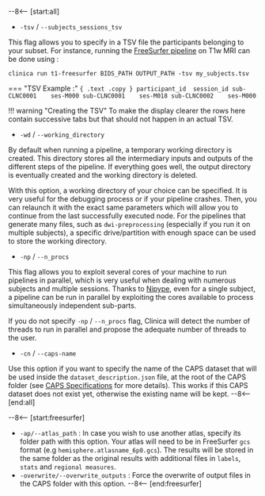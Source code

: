 --8<-- [start:all]
- `-tsv` / `--subjects_sessions_tsv`

This flag allows you to specify in a TSV file the participants belonging to your subset.
For instance, running the [FreeSurfer pipeline](/Pipelines/T1_FreeSurfer.md) on T1w MRI can be done using :

```shell
clinica run t1-freesurfer BIDS_PATH OUTPUT_PATH -tsv my_subjects.tsv
```

<div class="grid" markdown>

=== "TSV Example :"
    ```{ .text .copy }
    participant_id  session_id
    sub-CLNC0001    ses-M000
    sub-CLNC0001    ses-M018
    sub-CLNC0002    ses-M000
    ```
    
!!! warning "Creating the TSV"
    To make the display clearer the rows here contain successive tabs but that should not happen in an actual TSV.
</div>

- `-wd` / `--working_directory`

By default when running a pipeline, a temporary working directory is created. This directory stores all the intermediary inputs and outputs of the different steps of the pipeline. If everything goes well, the output directory is eventually created and the working directory is deleted. 

With this option, a working directory of your choice can be specified. It is very useful for the debugging process or if your pipeline crashes. Then, you can relaunch it with the exact same parameters which will allow you to continue from the last successfully executed node.
For the pipelines that generate many files, such as `dwi-preprocessing` (especially if you run it on multiple subjects), a specific drive/partition with enough space can be used to store the working directory.

- `-np` / `--n_procs`

This flag allows you to exploit several cores of your machine to run pipelines in parallel, which is very useful when dealing with numerous subjects and multiple sessions.
Thanks to [Nipype](https://nipype.readthedocs.io/en/latest/), even for a single subject, a pipeline can be run in parallel by exploiting the cores available to process simultaneously independent sub-parts.

If you do not specify `-np` / `--n_procs` flag, Clinica will detect the number of threads to run in parallel and propose the adequate number of threads to the user.

- `-cn` / `--caps-name`

Use this option if you want to specify the name of the CAPS dataset that will be used inside the `dataset_description.json` file, at the root of the CAPS folder (see [CAPS Specifications](../CAPS/Specifications.md#the-dataset_descriptionjson-file) for more details). This works if this CAPS dataset does not exist yet, otherwise the existing name will be kept. 
--8<-- [end:all]


--8<-- [start:freesurfer]
- `-ap/--atlas_path` : In case you wish to use another atlas, specify its folder path with this option. Your atlas will need to be in FreeSurfer `gcs` format (e.g `hemisphere.atlasname_6p0.gcs`). The results will be stored in the same folder as the original results with additional files in `labels`, `stats` and `regional measures`.
- `-overwrite/--overwrite_outputs` : Force the overwrite of output files in the CAPS folder with this option.
--8<-- [end:freesurfer]
